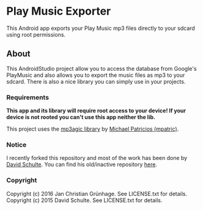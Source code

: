 # Play Music Exporter

This Android app exports your Play Music mp3 files directly to your sdcard using root permissions.

## About

This AndroidStudio project allow you to access the database from Google's PlayMusic and also allows you to export the music files as mp3 to your sdcard. There is also a nice library you can simply use in your projects.   

### Requirements

**This app and its library will require root access to your device! If your device is not rooted you can't use this app neither  the lib.**

This project uses the [mp3agic library](https://github.com/mpatric/mp3agic) by [Michael Patricios (mpatric)](https://github.com/mpatric).

### Notice

I recently forked this repository and most of the work has been done by [David Schulte](https://www.david-schulte.de/).
You can find his old/inactive repository [here](https://github.com/Arcus92/PlayMusicExporter).

### Copyright

Copyright (c) 2016 Jan Christian Grünhage. See LICENSE.txt for details.
Copyright (c) 2015 David Schulte. See LICENSE.txt for details.
